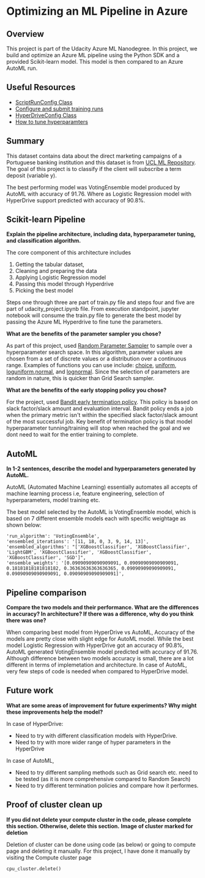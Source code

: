 # Optimizing an ML Pipeline in Azure

## Overview
This project is part of the Udacity Azure ML Nanodegree. In this project, we build and optimize an Azure ML pipeline using the Python SDK and a provided Scikit-learn model. This model is then compared to an Azure AutoML run.

## Useful Resources
- [ScriptRunConfig Class](https://docs.microsoft.com/en-us/python/api/azureml-core/azureml.core.scriptrunconfig?view=azure-ml-py)
- [Configure and submit training runs](https://docs.microsoft.com/en-us/azure/machine-learning/how-to-set-up-training-targets)
- [HyperDriveConfig Class](https://docs.microsoft.com/en-us/python/api/azureml-train-core/azureml.train.hyperdrive.hyperdriveconfig?view=azure-ml-py)
- [How to tune hyperparamters](https://docs.microsoft.com/en-us/azure/machine-learning/how-to-tune-hyperparameters)


## Summary
This dataset contains data about the direct marketing campaigns of a Portuguese banking institution and this dataset is from [UCL ML Repository](https://archive.ics.uci.edu/ml/datasets/Bank+Marketing). The goal of this project is to classify if the client will subscribe a term deposit (variable y).

The best performing model was VotingEnsemble model produced by AutoML with accuracy of 91.76. Where as Logistic Regression model with HyperDrive support predicted with accuracy of 90.8%. 



## Scikit-learn Pipeline
**Explain the pipeline architecture, including data, hyperparameter tuning, and classification algorithm.**

The core component of this architecture includes

1. Getting the tabular dataset, 
2. Cleaning and preparing the data 
3. Applying Logistic Regression model
4. Passing this model through Hyperdrive 
5. Picking the best model

Steps one through three are part of train.py file and steps four and five are part of udacity_project.ipynb file. From execution standpoint, jupyter notebook will consume the train.py file to generate the best model by passing the Azure ML Hyperdrive to fine tune the parameters.

**What are the benefits of the parameter sampler you chose?**

As part of this project, used [Random Parameter Sampler](https://docs.microsoft.com/en-us/python/api/azureml-train-core/azureml.train.hyperdrive.randomparametersampling?view=azure-ml-py) to sample over a hyperparameter search space. In this algorithm,  parameter values are chosen from a set of discrete values or a distribution over a continuous range. Examples of functions you can use include: [choice](https://docs.microsoft.com/en-us/python/api/azureml-train-core/azureml.train.hyperdrive.parameter_expressions?view=azure-ml-py#azureml-train-hyperdrive-parameter-expressions-choice), [uniform](https://docs.microsoft.com/en-us/python/api/azureml-train-core/azureml.train.hyperdrive.parameter_expressions?view=azure-ml-py#azureml-train-hyperdrive-parameter-expressions-uniform), [loguniform](https://docs.microsoft.com/en-us/python/api/azureml-train-core/azureml.train.hyperdrive.parameter_expressions?view=azure-ml-py#azureml-train-hyperdrive-parameter-expressions-loguniform),[normal](https://docs.microsoft.com/en-us/python/api/azureml-train-core/azureml.train.hyperdrive.parameter_expressions?view=azure-ml-py#azureml-train-hyperdrive-parameter-expressions-normal), and [lognormal](https://docs.microsoft.com/en-us/python/api/azureml-train-core/azureml.train.hyperdrive.parameter_expressions?view=azure-ml-py#azureml-train-hyperdrive-parameter-expressions-lognormal). Since the selection of parameters are random in nature, this is quicker than Grid Search sampler. 

**What are the benefits of the early stopping policy you chose?**

For the project, used [Bandit early termination policy](https://docs.microsoft.com/en-us/python/api/azure-ai-ml/azure.ai.ml.sweep.banditpolicy?view=azure-ml-py). This policy is based on slack factor/slack amount and evaluation interval. Bandit policy ends a job when the primary metric isn't within the specified slack factor/slack amount of the most successful job. Key benefit of termination policy is that model hyperparameter tunning/training will stop when reached the goal and we dont need to wait for the entier training to complete. 



## AutoML
**In 1-2 sentences, describe the model and hyperparameters generated by AutoML.**

AutoML (Automated Machine Learning) essentially automates all accepts of machine learning process i.e, feature engineering, selection of hyperparameters, model training etc.



The best model selected by the AutoML is VotingEnsemble model, which is based on 7 different ensemble models each with specific weightage as shown below:

```
'run_algorithm': 'VotingEnsemble',
'ensembled_iterations': '[11, 18, 0, 3, 9, 14, 13]',
'ensembled_algorithms': "['XGBoostClassifier', 'XGBoostClassifier', 'LightGBM', 'XGBoostClassifier', 'XGBoostClassifier', 'XGBoostClassifier', 'SGD']",
'ensemble_weights': '[0.09090909090909091, 0.09090909090909091, 0.18181818181818182, 0.36363636363636365, 0.09090909090909091, 0.09090909090909091, 0.09090909090909091]',
```



## Pipeline comparison

**Compare the two models and their performance. What are the differences in accuracy? In architecture? If there was a difference, why do you think there was one?**

When comparing best model from HyperDrive vs AutoML, Accuracy of the models are pretty close with slight edge for AutoML model. While the best model Logistic Regression with HyperDrive got an accuracy of 90.8%, AutoML generated VotingEnsemble model predicted with accuracy of 91.76. Although difference between two models accuracy is small, there are a lot different in terms of implemetation and architecture. In case of AutoML, very few steps of code is needed when compared to HyperDrive model.

## Future work
**What are some areas of improvement for future experiments? Why might these improvements help the model?**

In case of HyperDrive:

* Need to try with different classification models with HyperDrive. 
* Need to try with more wider range of hyper parameters in the HyperDrive

In case of AutoML,

* Need to try different sampling methods such as Grid search etc. need to be tested (as it is more comprehensive compared to Random Search)
* Need to try different termination policies and compare how it performes.

## Proof of cluster clean up
**If you did not delete your compute cluster in the code, please complete this section. Otherwise, delete this section.**
**Image of cluster marked for deletion**

Deletion of cluster can be done using code (as below) or going to compute page and deleting it manually. For this project, I have done it manually by visiting the Compute cluster page 

```
cpu_cluster.delete()
```
